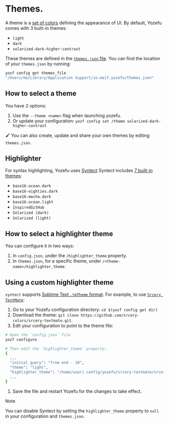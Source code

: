 # Themes.

A theme is a [set of colors](https://github.com/MAIF/yozefu/blob/main/crates/command/themes.json) defining the appearance of UI. By default, Yozefu comes with 3 built-in themes:
 - `light`
 - `dark`
 - `solarized-dark-higher-contrast`

These themes are defined in the [`themes.json` file](https://github.com/MAIF/yozefu/blob/main/crates/command/themes.json). You can find the location of your `themes.json` by running:
```bash
yozf config get themes_file
"/Users/me/Library/Application Support/io.maif.yozefu/themes.json"
```


## How to select a theme

You have 2 options:
 1. Use the `--theme <name>` flag when launching yozefu.
 2. Or update your configuration: `yozf config set /theme solarized-dark-higher-contrast`

🖌️ You can also create, update and share your own themes by editing `themes.json`.


## Highlighter

For syntax highlighting, Yozefu uses [Syntect](https://github.com/trishume/syntect)
Syntect includes [7 built-in themes](https://github.com/trishume/syntect/blob/2a3a09d54710a2d6a9b7724784e2a412d22a2375/src/dumps.rs#L208-L217):
 - `base16-ocean.dark`
 - `base16-eighties.dark`
 - `base16-mocha.dark`
 - `base16-ocean.light`
 - `InspiredGitHub`
 - `Solarized (dark)`
 - `Solarized (light)`


## How to select a highlighter theme

You can configure it in two ways:
 1. In `config.json`, under the `/highlighter_theme` property.
 2. In `themes.json`, for a specific theme, under `/<theme-name>/highlighter_theme`.



## Using a custom highlighter theme


`syntect` supports [Sublime Text `.tmTheme` format](https://www.sublimetext.com/docs/color_schemes_tmtheme.html). For example, to use [`Srcery TextMate`](https://github.com/srcery-colors/srcery-textmate):

 1. Go to your Yozefu configuration directory: `cd $(yozf config get dir)`
 2. Download the theme: `git clone https://github.com/srcery-colors/srcery-textmate.git`.
 3. Edit your configuration to point to the theme file:
```bash
# Open the `config.json` file
yozf configure

# Then edit the `highlighter_theme` property:
{
  ...
  "initial_query": "from end - 10",
  "theme": "light",
  "highlighter_theme": "/home/user/.config/yozefu/srcery-textmate/srcery.tmTheme",
  ...
}
```

 1. Save the file and restart Yozefu for the changes to take effect.


> [!NOTE]
> You can disable Syntect by setting the `highlighter_theme` property to `null` in your configuration and `themes.json`.

